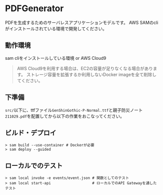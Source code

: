 # PDFGenerator

PDFを生成するためのサーバレスアプリケーションモデルです。
AWS SAMのcliがインストールされている環境で開発してください。

## 動作環境

sam cliをインストールしている環境 or AWS Cloud9

> AWS Cloud9を利用する場合は、EC2の容量が足りなくなる場合があります。
> ストレージ容量を拡張するか利用しないDocker imageを全て削除してください。

## 下準備

`src/`以下に、ttfファイル`GenShinGothic-P-Normal.ttf`と親子防災ノート`211029.pdf`を配置してから以下の作業をおこなってください。

## ビルド・デプロイ

```
> sam build --use-container # Dockerが必要
> sam deploy --guided
```

## ローカルでのテスト

```
> sam local invoke -e events/event.json # 関数としてのテスト
> sam local start-api                   # ローカルでのAPI Gatewayを通したテスト
```